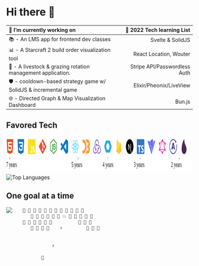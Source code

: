# Hi there 👋

🔭 I’m currently working on                                           | 🌱 2022 Tech learning List
:---------------------------------------------------------            | ---------------------------:
📚 - An LMS app for frontend dev classes                              | Svelte & SolidJS                                                            
📊 - A Starcraft 2 build order visualization tool                     | React Location, Wouter
🐑 - A livestock & grazing rotation management application.           | Stripe API/Passwordless Auth
🛡️ - cooldown-based strategy game w/ SolidJS & incremental game       | Elixir/Pheonix/LiveView
🌐 - Directed Graph & Map Visualization Dashboard                     | Bun.js

## Favored Tech

<img src="tech.svg" width="1200" height="100" alt="favored tech icons" title="HTML - CSS - JS - Git - Node - VSCode - React - D3.js - Redux - Web Components - Firebase - Next.js - Typescript - Vite - GraphQL - Apollo GraphQL - Elixir">
<br>

<img src="https://github-readme-stats.vercel.app/api/top-langs/?username=JamieVaughn&layout=compact" alt="Top Languages" />


<br />


## One goal at a time

<!--
<img src="https://github-readme-stats.vercel.app/api?username=JamieVaughn&show_icons=true&theme=gotham" alt="Github Stats" align="right" />
-->

<img src="https://github-readme-streak-stats.herokuapp.com/?user=JamieVaughn&theme=dark" align="left" >


        👾 👾 👾 👾 👾 👾 👾 👾 👾 👾 👾 👾
           👾 👾 👾 👾 👾 👾 💥 👾 👾 👾 👾 👾
        👾 👾 👾 👾 👾 👾          👾 👾 👾
           👾 👾 👾 👾    ⚡         👾 👾 👾
                       

                   ⚡

               📡



